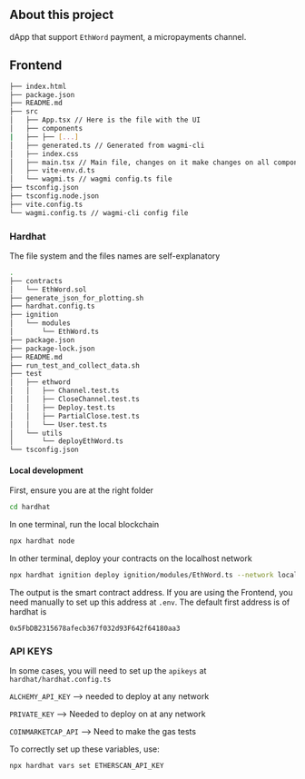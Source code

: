 ## About this project

dApp that support `EthWord` payment, a micropayments channel.

## Frontend

```bash
├── index.html
├── package.json
├── README.md
├── src
│   ├── App.tsx // Here is the file with the UI
│   ├── components
|   ├── ├── [...]
│   ├── generated.ts // Generated from wagmi-cli
│   ├── index.css
│   ├── main.tsx // Main file, changes on it make changes on all components
│   ├── vite-env.d.ts
│   └── wagmi.ts // wagmi config.ts file
├── tsconfig.json
├── tsconfig.node.json
├── vite.config.ts
└── wagmi.config.ts // wagmi-cli config file
```

### Hardhat

The file system and the files names are self-explanatory

```bash
.
├── contracts
│   └── EthWord.sol
├── generate_json_for_plotting.sh
├── hardhat.config.ts
├── ignition
│   └── modules
│       └── EthWord.ts
├── package.json
├── package-lock.json
├── README.md
├── run_test_and_collect_data.sh
├── test
│   ├── ethword
│   │   ├── Channel.test.ts
│   │   ├── CloseChannel.test.ts
│   │   ├── Deploy.test.ts
│   │   ├── PartialClose.test.ts
│   │   └── User.test.ts
│   └── utils
│       └── deployEthWord.ts
└── tsconfig.json
```

#### Local development

First, ensure you are at the right folder

```bash
cd hardhat
```

In one terminal, run the local blockchain

```bash
npx hardhat node
```

In other terminal, deploy your contracts on the localhost network

```bash
npx hardhat ignition deploy ignition/modules/EthWord.ts --network localhost
```

The output is the smart contract address. If you are using the Frontend,
you need manually to set up this address at `.env`.
The default first address is of hardhat is

```
0x5FbDB2315678afecb367f032d93F642f64180aa3
```

### API KEYS

In some cases, you will need to set up the `apikeys` at `hardhat/hardhat.config.ts`

`ALCHEMY_API_KEY` --> needed to deploy at any network

`PRIVATE_KEY` --> Needed to deploy on at any network

`COINMARKETCAP_API` --> Need to make the gas tests

To correctly set up these variables, use:

```
npx hardhat vars set ETHERSCAN_API_KEY
```
